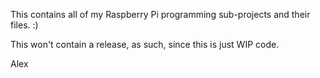This contains all of my Raspberry Pi programming sub-projects and their files. :)

This won't contain a release, as such, since this is just WIP code.

Alex

